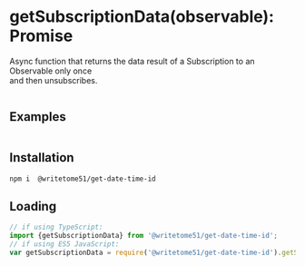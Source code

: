 # getSubscriptionData(observable): Promise<any> 

Async function that returns the data result of a Subscription to an Observable only once  
and then unsubscribes.

```ts

```


## Examples
```ts

```


## Installation
`npm i  @writetome51/get-date-time-id`

## Loading
```ts
// if using TypeScript:
import {getSubscriptionData} from '@writetome51/get-date-time-id';
// if using ES5 JavaScript:
var getSubscriptionData = require('@writetome51/get-date-time-id').getSubscriptionData;
```
